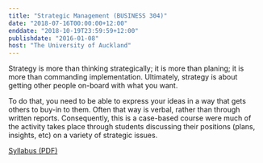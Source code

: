 ```yaml
---
title: "Strategic Management (BUSINESS 304)"
date: "2018-07-16T00:00:00+12:00"
enddate: "2018-10-19T23:59:59+12:00"
publishdate: "2016-01-08"
host: "The University of Auckland"
---
```

Strategy is more than thinking strategically; it is more than planing; it is more than commanding implementation. Ultimately, strategy is about getting other people on-board with what you want.
<!--more-->

To do that, you need to be able to express your ideas in a way that gets others to buy-in to them. Often that way is verbal, rather than through written reports. Consequently, this is a case-based course were much of the activity takes place through students discussing their positions (plans, insights, etc) on a variety of strategic issues.


[Syllabus (PDF)](/files/teaching/business304-2017.pdf)
